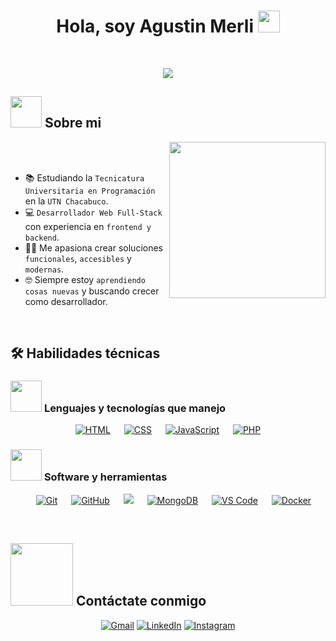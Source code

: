 <h1 align="center"><b>Hola, soy Agustin Merli </b><img src="https://media.giphy.com/media/hvRJCLFzcasrR4ia7z/giphy.gif" width="35"></h1>

<br>

<p align="center">
  <a href="https://github.com/DenverCoder1/readme-typing-svg">
    <img src="https://readme-typing-svg.herokuapp.com?font=Fira+Code&color=00FFFF&size=24&center=true&vCenter=true&width=700&height=100&lines=Estudiante+universitario+de+programación;Apasionado+por+el+desarrollo+web;Siempre+buscando+mejorar">
  </a>
</p>

## <picture><img src = "https://github.com/7oSkaaa/7oSkaaa/blob/main/Images/about_me.gif?raw=true" width = 50px></picture> Sobre mi

<picture> <img align="right" src="https://github.com/7oSkaaa/7oSkaaa/blob/main/Images/Right_Side.gif?raw=true" width = 250px></picture>

<br><br>

- :books: Estudiando la `Tecnicatura Universitaria en Programación` en la `UTN Chacabuco`.
- :computer: `Desarrollador Web Full-Stack` con experiencia en `frontend y backend`.
- :technologist: Me apasiona crear soluciones `funcionales`, `accesibles` y `modernas`.
- :nerd_face: Siempre estoy `aprendiendo cosas nuevas` y buscando crecer como desarrollador.

<br>

## 🛠️ Habilidades técnicas

### <picture> <img src = "https://github.com/7oSkaaa/7oSkaaa/blob/main/Images/Programming_Languages.gif?raw=true" width = 50px>  </picture> Lenguajes y tecnologías que manejo

<p align="center"> 
  &emsp; 
    <a href="#" target="_blank"> <img alt="HTML" src="https://img.shields.io/badge/HTML5%20-%23E34F26.svg?style=plastic&logo=html5&logoColor=white"></a>   
  &emsp;
    <a href="#" target="_blank"><img alt="CSS" src="https://img.shields.io/badge/CSS%20-%231572B6.svg?style=plastic&logo=css3&logoColor=white"></a> 
  &emsp;
    <a href="#" target="_blank"> <img alt="JavaScript" src="https://img.shields.io/badge/JavaScript%20-%23F7DF1E.svg?style=plastic&logo=javascript&logoColor=black"></a>
  &emsp;
    <a href="#" target="_blank"> <img alt="PHP" src="https://img.shields.io/badge/PHP-%23777BB4.svg?style=plastic&logo=php&logoColor=white"></a>
  &emsp;
</p>

 ### <picture> <img src = "https://github.com/7oSkaaa/7oSkaaa/blob/main/Images/Software_Tools.gif?raw=true" width = 50px>  </picture> Software y herramientas
 
<p align="center">
  &emsp;
    <a href="#"><img alt="Git" src="https://img.shields.io/badge/Git%20-%23F05033.svg?style=plastic&logo=git&logoColor=white"></a>
  &emsp;
    <a href="#"><img alt="GitHub" src="https://img.shields.io/badge/github-%23181717.svg?style=plastic&logo=github&logoColor=white"></a>
  &emsp;
    <a href="#"><img src="https://img.shields.io/badge/mysql-%234479A1.svg?&style=plastic&logo=mysql&logoColor=white"/></a>
  &emsp;
    <a href="https://www.mongodb.com/" target="_blank"><img alt="MongoDB" src="https://img.shields.io/badge/mongodb-%2347A248.svg?style=plastic&logo=mongodb&logoColor=white"></a>
  &emsp;
    <a href="https://code.visualstudio.com/" target="_blank"><img alt="VS Code" src="https://img.shields.io/badge/VS_Code-%23007ACC.svg?style=plastic&logo=visual-studio-code&logoColor=white"></a>
  &emsp;
    <a href="https://www.docker.com/" target="_blank"><img alt="Docker" src="https://img.shields.io/badge/docker-%230db7ed.svg?style=plastic&logo=docker&logoColor=white"></a>
</p>

<br>

## <picture> <img src="https://github.com/7oSkaaa/7oSkaaa/blob/main/Images/Connect-with-me.gif?raw=true" width="100px"> </picture> Contáctate conmigo
<p align="center">
	<a href="mailto:agustinmerli81@gmail.com"><img img src="https://img.shields.io/badge/gmail-%23EA4335.svg?style=plastic&logo=gmail&logoColor=white" alt="Gmail"/></a>
	<a href="https://www.linkedin.com/in/agust%C3%ADn-merli-90ab2b35a/"><img src="https://img.shields.io/badge/linkedin-%230A66C2.svg?style=plastic&logo=linkedin&logoColor=white" alt="LinkedIn"/></a>
	<a href="https://www.instagram.com/agustin__merli/"><img src="https://img.shields.io/badge/instagram-%23E4405F.svg?style=plastic&logo=instagram&logoColor=white" alt="Instagram"/></a>
</p>
